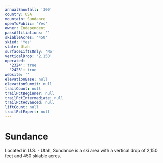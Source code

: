 ```yaml
---
annualSnowfall: '300'
country: USA
mountain: Sundance
openToPublic: 'Yes'
owner: Independent
passAffiliations: ''
skiableAcres: '450'
skied: 'Yes'
state: Utah
surfaceLiftsOnly: 'No'
verticalDrop: '2,150'
operated:
  '2324': true
  '2425': true
website: ''
elevationBase: null
elevationSummit: null
trailCount: null
trailPctBeginner: null
trailPctIntermediate: null
trailPctAdvanced: null
liftCount: null
trailPctExpert: null
---
```



# Sundance

Located in U.S. - Utah, Sundance is a ski area with a vertical drop of 2,150 feet and 450 skiable acres.
